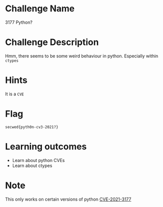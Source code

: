 # Challenge Name
3177 Python?


# Challenge Description
Hmm, there seems to be some weird behaviour in python. Especially within `ctypes`

# Hints
It is a `CVE`


# Flag
`secwed{pyth0n-cv3-2021?}`


# Learning outcomes
- Learn about python CVEs
- Learn about ctypes


# Note
This only works on certain versions of python
[CVE-2021-3177](https://cve.mitre.org/cgi-bin/cvename.cgi?name=CVE-2021-3177)